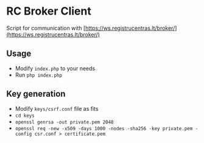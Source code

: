 # RC Broker Client
Script for communication with [https://ws.registrucentras.lt/broker/](https://ws.registrucentras.lt/broker/)

## Usage
- Modify `index.php` to your needs
- Run `php index.php`

## Key generation
- Modify `keys/csrf.conf` file as fits
- `cd keys`
- `openssl genrsa -out private.pem 2048`
- `openssl req -new -x509 -days 1000 -nodes -sha256 -key private.pem -config csr.conf > certificate.pem`
